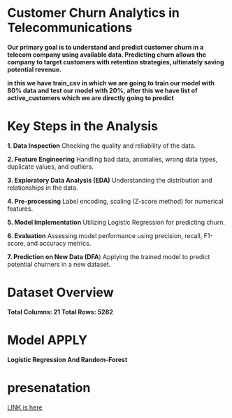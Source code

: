 # Customer Churn Analytics in Telecommunications

**Our primary goal is to understand and predict customer churn in a telecom company using available data. Predicting churn allows the company to target customers with retention strategies, ultimately saving potential revenue.**

**in this we have train_csv in which we are going to train our model with 80% data and test our model with 20%, after this we have list of active_customers which we are directly going to predict**

# Key Steps in the Analysis
**1. Data Inspection**
Checking the quality and reliability of the data.

**2. Feature Engineering**
Handling bad data, anomalies, wrong data types, duplicate values, and outliers.

**3. Exploratory Data Analysis (EDA)**
Understanding the distribution and relationships in the data.

**4. Pre-processing**
Label encoding, scaling (Z-score method) for numerical features.

**5. Model Implementation**
Utilizing Logistic Regression for predicting churn.

**6. Evaluation**
Assessing model performance using precision, recall, F1-score, and accuracy metrics.

**7. Prediction on New Data (DFA**)
Applying the trained model to predict potential churners in a new dataset.

# Dataset Overview

**Total Columns: 21
  Total Rows: 5282**

# Model APPLY
**Logistic Regression And Random-Forest**

# presenatation 
[LINK is here](https://drive.google.com/file/d/1kaSvcUCI0lwjBUNkRfgnqD0sIioQyfPV/view?usp=sharing)



